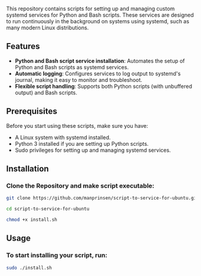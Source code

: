 This repository contains scripts for setting up and managing custom systemd services for Python and Bash scripts. These services are designed to run continuously in the background on systems using systemd, such as many modern Linux distributions.

## Features

- **Python and Bash script service installation**: Automates the setup of Python and Bash scripts as systemd services.
- **Automatic logging**: Configures services to log output to systemd's journal, making it easy to monitor and troubleshoot.
- **Flexible script handling**: Supports both Python scripts (with unbuffered output) and Bash scripts.

## Prerequisites

Before you start using these scripts, make sure you have:
- A Linux system with systemd installed.
- Python 3 installed if you are setting up Python scripts.
- Sudo privileges for setting up and managing systemd services.

## Installation

### Clone the Repository and make script executable:
   ```bash
   git clone https://github.com/manprinsen/script-to-service-for-ubuntu.git
   ```
   ```bash
   cd script-to-service-for-ubuntu
   ```
   ```bash
   chmod +x install.sh
   ```

## Usage

### To start installing your script, run:
   ```bash
   sudo ./install.sh
   ```
